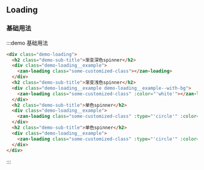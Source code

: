 <style>
.demo-loading__example{
  width: 30px;
  height: 30px;
  padding: 20px;
  margin: auto;
  border-radius: 5px;
  border: 1px solid transparent;
}

.demo-loading__example--with-bg {
  background-color: rgba(0, 0, 0, 0.5);
}

.demo-loading {
  padding: 0 20px;
}
</style>

## Loading

### 基础用法

:::demo 基础用法
```html
<div class="demo-loading">
  <h2 class="demo-sub-title">渐变深色spinner</h2>
  <div class="demo-loading__example">
    <zan-loading class="some-customized-class"></zan-loading>
  </div>
  <h2 class="demo-sub-title">渐变浅色spinner</h2>
  <div class="demo-loading__example demo-loading__example--with-bg">
    <zan-loading class="some-customized-class" :color="'white'"></zan-loading>
  </div>
  <h2 class="demo-sub-title">单色spinner</h2>
  <div class="demo-loading__example">
    <zan-loading class="some-customized-class" :type="'circle'" :color="'white'"></zan-loading>
  </div>
  <h2 class="demo-sub-title">单色spinner</h2>
  <div class="demo-loading__example">
    <zan-loading class="some-customized-class" :type="'circle'" :color="'black'"></zan-loading>
  </div>
</div>
```
:::
